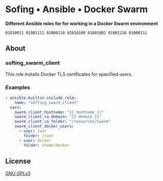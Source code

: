 # Sofing • Ansible • Docker Swarm

**Different Ansible roles for for working in a Docker Swarm environment**

```
01010011 01001111 01000110 01010100 01001001 01001110 01000111 
```

## About

### softing_swarm_client

This role installs Docker TLS certificates for specified users.

### Examples

```yaml
- ansible.builtin.include_role:
    name: "softing_swarm_client"
  vars:
    swarm_client_hostname: "{{ hostname }}"
    swarm_client_ca_domain: "{{ domain }}"
    swarm_client_ca_folder: "/resources/swarm"
    swarm_client_docker_users:
      - user: root
        folder: /root
      - user: docker
        folder: /home/docker
```

## License

[GNU GPLv3](../../LICENSE)
